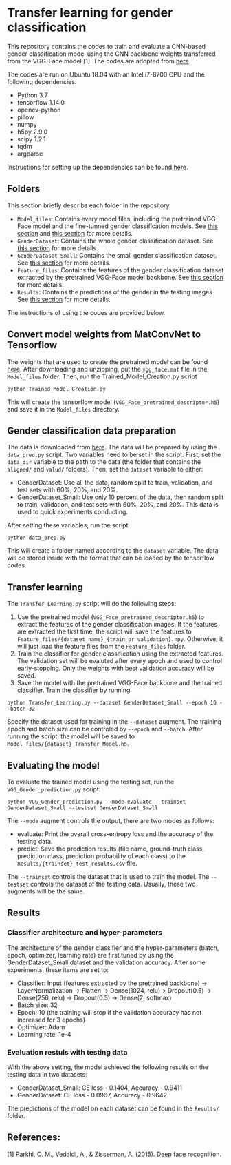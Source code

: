 # Transfer learning for gender classification
This repository contains the codes to train and evaluate a CNN-based gender classification model using the CNN backbone weights transferred from the VGG-Face model [1].
The codes are adopted from [here](https://github.com/JordanCola/Facial-Recognition-VGG-Face).

The codes are run on Ubuntu 18.04 with an Intel i7-8700 CPU and the following dependencies:
- Python 3.7
- tensorflow 1.14.0
- opencv-python
- pillow
- numpy
- h5py 2.9.0
- scipy 1.2.1
- tqdm
- argparse

Instructions for setting up the dependencies can be found [here](https://github.com/JordanCola/Facial-Recognition-VGG-Face). 

## Folders
This section briefly describs each folder in the repository.
- `Model_files`: Contains every model files, including the pretrained VGG-Face model and the fine-tunned gender classification models. See [this section](#convert-model-weights-from-matconvnet-to-tensorflow) and [this section](#transfer-learning) for more details.
- `GenderDataset`: Contains the whole gender classification dataset. See [this section](#gender-classification-data-preparation) for more details.
- `GenderDataset_Small`: Contains the small gender classification dataset. See [this section](#gender-classification-data-preparation) for more details.
- `Feature_files`: Contains the features of the gender classification dataset extracted by the pretrained VGG-Face model backbone. See [this section](#transfer-learning) for more details.
- `Results`: Contains the predictions of the gender in the testing images. See [this section](#evaluating-the-model) for more details.

The instructions of using the codes are provided below.

## Convert model weights from MatConvNet to Tensorflow
The weights that are used to create the pretrained model can be found [here](https://m-training.s3-us-west-2.amazonaws.com/dlchallenge/vgg_face_matconvnet.tar.gz). After downloading and unzipping, put the `vgg_face.mat` file in the `Model_files` folder. Then, run the Trained_Model_Creation.py script
```
python Trained_Model_Creation.py
```
This will create the tensorflow model (`VGG_Face_pretrained_descriptor.h5`) and save it in the `Model_files` directory.

## Gender classification data preparation
The data is downloaded from [here](https://s3.amazonaws.com/matroid-web/datasets/agegender_cleaned.tar.gz). The data will be prepared by using the `data_pred.py` script. Two variables need to be set in the script. First, set the `data_dir` variable to the path to the data (the folder that contains the `aligned/` and `valud/` folders). Then, set the `dataset` variable to either:
- GenderDataset: Use all the data, random split to train, validation, and test sets with 60%, 20%, and 20%.
- GenderDataset_Small: Use only 10 percent of the data, then random split to train, validation, and test sets with 60%, 20%, and 20%. This data is used to quick experiments conducting.

After setting these variables, run the script
```
python data_prep.py
```
This will create a folder named according to the `dataset` variable. The data will be stored inside with the format that can be loaded by the tensorflow codes.

## Transfer learning
The `Transfer_Learning.py` script will do the following steps:
1. Use the pretrained model (`VGG_Face_pretrained_descriptor.h5`) to extract the features of the gender classification images. If the features are extracted the first time, the script will save the features to `Feature_files/{dataset_name}_{train or validation}.npy`. Otherwise, it will just load the feature files from the `Feature_files` folder.
2. Train the classifier for gender classification using the extracted features. The validation set will be evaluted after every epoch and used to control early-stopping. Only the weights with best validation accuracy will be saved.
3. Save the model with the pretrained VGG-Face backbone and the trained classifier.
Train the classifier by running:
```
python Transfer_Learning.py --dataset GenderDataset_Small --epoch 10 --batch 32
```
Specify the dataset used for training in the `--dataset` augment. The training epoch and batch size can be controled by `--epoch` and `--batch`. After running the script, the model will be saved to `Model_files/{dataset}_Transfer_Model.h5`.

## Evaluating the model
To evaluate the trained model using the testing set, run the `VGG_Gender_prediction.py` script:
```
python VGG_Gender_prediction.py --mode evaluate --trainset GenderDataset_Small --testset GenderDataset_Small
```
The `--mode` augment controls the output, there are two modes as follows:
- evaluate: Print the overall cross-entropy loss and the accuracy of the testing data.
- predict: Save the prediction results (file name, ground-truth class, prediction class, prediction probability of each class) to the `Results/{trainset}_test_results.csv` file.

The `--trainset` controls the dataset that is used to train the model. The `--testset` controls the dataset of the testing data. Usually, these two augments will be the same.

## Results
### Classifier architecture and hyper-parameters
The architecture of the gender classifier and the hyper-parameters (batch, epoch, optimizer, learning rate) are first tuned by using the GenderDataset_Small dataset and the validation accuracy. After some experiments, these items are set to:
- Classifier: Input (features extracted by the pretrained backbone) -> LayerNormalization -> Flatten -> Dense(1024, relu)-> Dropout(0.5) -> Dense(256, relu) -> Dropout(0.5) -> Dense(2, softmax)
- Batch size: 32
- Epoch: 10 (the training will stop if the validation accuracy has not increased for 3 epochs)
- Optimizer: Adam
- Learning rate: 1e-4

### Evaluation restuls with testing data
With the above setting, the model achieved the following resutls on the testing data in two datasets:
- GenderDataset_Small: CE loss - 0.1404, Accuracy - 0.9411
- GenderDataset: CE loss - 0.0967, Accuracy - 0.9642

The predictions of the model on each dataset can be found in the `Results/` folder.


 ## References:
 [1] Parkhi, O. M., Vedaldi, A., & Zisserman, A. (2015). Deep face recognition.
